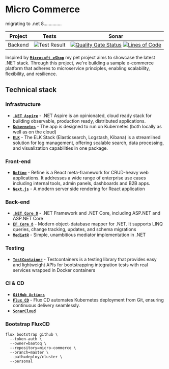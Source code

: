 # Micro Commerce

migrating to .net 8..............

| Project|Tests|Sonar|
|-|-|-|
|Backend|![Test Result](https://github.com/baotoq/micro-commerce/actions/workflows/dotnet-test.yml/badge.svg)|[![Quality Gate Status](https://sonarcloud.io/api/project_badges/measure?project=baotoq_micro-commerce&metric=alert_status)](https://sonarcloud.io/summary/new_code?id=baotoq_micro-commerce) [![Lines of Code](https://sonarcloud.io/api/project_badges/measure?project=baotoq_micro-commerce&metric=ncloc)](https://sonarcloud.io/summary/new_code?id=baotoq_micro-commerce)|

Inspired by **[`Microsoft eShop`](https://github.com/dotnet/eShop)** my pet project aims to showcase the latest .NET stack. Through this project, we're building a sample e-commerce platform that adheres to microservice principles, enabling scalability, flexibility, and resilience.

## Technical stack

### Infrastructure

- **[`.NET Aspire`](https://learn.microsoft.com/en-us/dotnet/aspire/get-started/aspire-overview)** - .NET Aspire is an opinionated, cloud ready stack for building observable, production ready, distributed applications.
- **[`Kubernetes`](https://kubernetes.io)** - The app is designed to run on Kubernetes (both locally as well as on the cloud)
- **[`ELK`](https://www.elastic.co/elastic-stack)** - The ELK Stack (Elasticsearch, Logstash, Kibana) is a streamlined solution for log management, offering scalable search, data processing, and visualization capabilities in one package.

### Front-end

- **[`Refine`](https://refine.dev)** - Refine is a React meta-framework for CRUD-heavy web applications. It addresses a wide range of enterprise use cases including internal tools, admin panels, dashboards and B2B apps.
- **[`Next.js`](https://nextjs.org)** - A modern server side rendering for React application
  
### Back-end

- **[`.NET Core 8`](https://dotnet.microsoft.com/download)** - .NET Framework and .NET Core, including ASP.NET and ASP.NET Core
- **[`EF Core 8`](https://github.com/dotnet/efcore)** - Modern object-database mapper for .NET. It supports LINQ queries, change tracking, updates, and schema migrations
- **[`MediatR`](https://github.com/jbogard/MediatR)** - Simple, unambitious mediator implementation in .NET

### Testing

- **[`TestContainer`](https://testcontainers.com/guides/getting-started-with-testcontainers-for-dotnet)** - Testcontainers is a testing library that provides easy and lightweight APIs for bootstrapping integration tests with real services wrapped in Docker containers



### CI & CD

- **[`GitHub Actions`](https://github.com/features/actions)**
- **[`Flux CD`](https://fluxcd.io/)** - Flux CD automates Kubernetes deployment from Git, ensuring continuous delivery seamlessly.
- **[`SonarCloud`](https://sonarcloud.io/)**

### Bootstrap FluxCD

```shell
flux bootstrap github \
  --token-auth \
  --owner=baotoq \
  --repository=micro-commerce \
  --branch=master \
  --path=deploy/cluster \
  --personal
```

